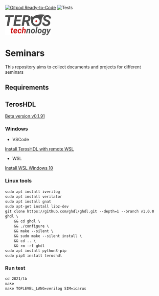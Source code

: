 
[![Gitpod Ready-to-Code](https://img.shields.io/badge/Gitpod-ready--to--code-blue?logo=gitpod)](https://gitpod.io/#https://github.com/smgl9/Muise_seminar)
![Tests](https://github.com/smgl9/Muise_seminar/workflows/Test_cocotb/badge.svg?event=push)


![Teros HDL logo ](doc/logo.png)

# Seminars

This repository aims to collect documents and projects for different seminars

## Requirements

## TerosHDL

[Beta version v0.1.91](https://github.com/TerosTechnology/vscode-terosHDL/releases/tag/v0.1.91)

### Windows

- VSCode

[Install TerosHDL with remote WSL](https://code.visualstudio.com/docs/remote/wsl)

- WSL

[Install WSL Windows 10](https://docs.microsoft.com/en-us/windows/wsl/install-win10)

### Linux tools

```
sudo apt install iverilog
sudo apt install verilator
sudo apt install gnat
sudo apt-get install libz-dev
git clone https://github.com/ghdl/ghdl.git --depth=1 --branch v1.0.0 ghdl \
    && cd ghdl \
    && ./configure \
    && make --silent \
    && sudo make --silent install \
    && cd .. \
    && rm -rf ghdl
sudo apt install python3-pip
sudo pip3 install teroshdl
```

### Run test

```
cd 2021/tb
make 
make TOPLEVEL_LANG=verilog SIM=icarus
```

